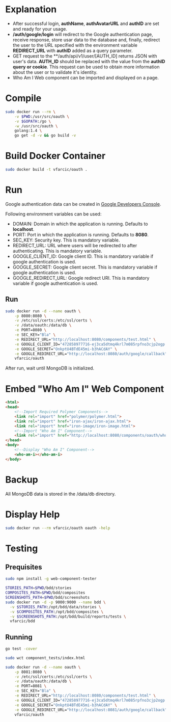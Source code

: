 Explanation
===========

* After successful login, **authName**, **authAvatarURL** and **authID** are set and ready for your usage.
* **/auth/google/login** will redirect to the Google authentication page, receive response, store usar data to the database and, finally, redirect the user to the URL specified with the environment variable **REDIRECT_URL** with **authID** added as a query parameter.
* GET request to the **/auth/api/v1/user/[AUTH_ID] returns JSON with user's data. **AUTH_ID** should be replaced with the value from the **authID query or cookie**. This request can be used to obtain more information about the user or to validate it's identity.
* Who Am I Web component can be imported and displayed on a page.

Compile
=======

```bash
sudo docker run --rm \
	-v $PWD:/usr/src/oauth \
	-v $GOPATH:/go \
	-w /usr/src/oauth \
	golang:1.4 \
	go get -d -v && go build -v
```

Build Docker Container
======================

```bash
sudo docker build -t vfarcic/oauth .
```

Run
===

Google authentication data can be created in [Google Developers Console](https://console.developers.google.com).

Following environment variables can be used:

* DOMAIN: Domain in which the application is running. Defaults to **localhost**.
* PORT: Port in which the application is running. Defaults to **8080**.
* SEC_KEY: Security key. This is mandatory variable.
* REDIRECT_URL: URL where users will be redirected to after authenticating. This is mandatory variable.
* GOOGLE_CLIENT_ID: Google client ID. This is mandatory variable if google authentication is used.
* GOOGLE_SECRET: Google client secret. This is mandatory variable if google authentication is used.
* GOOGLE_REDIRECT_URL: Google redirect URI. This is mandatory variable if google authentication is used.

Run
---

```bash
sudo docker run -d --name oauth \
	-p 8080:8080 \
	-v /etc/ssl/certs:/etc/ssl/certs \
	-v /data/oauth:/data/db \
	-e PORT=8080 \
	-e SEC_KEY="Bla" \
	-e REDIRECT_URL="http://localhost:8080/components/test.html" \
	-e GOOGLE_CLIENT_ID="472858977716-ej3ca5dtmq4krl7m085rpfno3cjp2ogp.apps.googleusercontent.com" \
	-e GOOGLE_SECRET="OnkptU4BTdE45mi-b3hACdAY" \
	-e GOOGLE_REDIRECT_URL="http://localhost:8080/auth/google/callback" \
	vfarcic/oauth
```

After run, wait until MongoDB is initialized.

Embed "Who Am I" Web Component
==============================

```html
<html>
<head>
	<!--Import Required Polymer Components-->
    <link rel="import" href="polymer/polymer.html">
    <link rel="import" href="iron-ajax/iron-ajax.html">
    <link rel="import" href="iron-image/iron-image.html">
    <!--Import "Who Am I" Component-->
	<link rel="import" href="http://localhost:8080/components/oauth/whoami.html">
</head>
<body>
	<!--Display "Who Am I" Component-->
	<who-am-i></who-am-i>
</body>
```

Backup
======

All MongoDB data is stored in the /data/db directory.


Display Help
============

```bash
sudo docker run --rm vfarcic/oauth oauth -help
```

Testing
=======

Prequisites
-----------

```bash
sudo npm install -g web-component-tester

STORIES_PATH=$PWD/bdd/stories
COMPOSITES_PATH=$PWD/bdd/composites
SCREENSHOTS_PATH=$PWD/bdd/screenshots
sudo docker run -d -p 9000:9000 --name bdd \
  -v $STORIES_PATH:/opt/bdd/data/stories \
  -v $COMPOSITES_PATH:/opt/bdd/composites \
  -v $SCREENSHOTS_PATH:/opt/bdd/build/reports/tests \
  vfarcic/bdd
```

Running
-------

```bash
go test -cover

sudo wct component_tests/index.html

sudo docker run -d --name oauth \
	-p 8081:8080 \
	-v /etc/ssl/certs:/etc/ssl/certs \
	-v /data/oauth:/data/db \
	-e PORT=8081 \
	-e SEC_KEY="Bla" \
	-e REDIRECT_URL="http://localhost:8080/components/test.html" \
	-e GOOGLE_CLIENT_ID="472858977716-ej3ca5dtmq4krl7m085rpfno3cjp2ogp.apps.googleusercontent.com" \
	-e GOOGLE_SECRET="OnkptU4BTdE45mi-b3hACdAY" \
	-e GOOGLE_REDIRECT_URL="http://localhost:8081/auth/google/callback"
	vfarcic/oauth
```